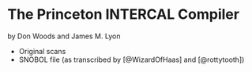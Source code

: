 # The Princeton INTERCAL Compiler

by Don Woods and James M. Lyon

* Original scans
* SNOBOL file (as transcribed by [@WizardOfHaas] and [@rottytooth])
